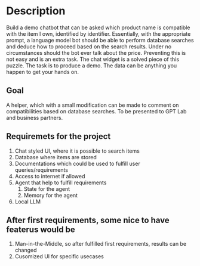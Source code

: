 # Description

Build a demo chatbot that can be asked which product name is compatible with the item I own, identified by identifier. Essentially, with the appropriate prompt, a language model bot should be able to perform database searches and deduce how to proceed based on the search results. Under no circumstances should the bot ever talk about the price. Preventing this is not easy and is an extra task. The chat widget is a solved piece of this puzzle. The task is to produce a demo. The data can be anything you happen to get your hands on.

## Goal

A helper, which with a small modification can be made to comment on compatibilities based on database searches. To be presented to GPT Lab and business partners.

## Requiremets for the project

1. Chat styled UI, where it is possible to search items
2. Database where items are stored
3. Documentations which could be used to fulfill user queries/requirements
4. Access to internet if allowed
5. Agent that help to fulfill requirements
   1. State for the agent
   2. Memory for the agent
6. Local LLM

## After first requirements, some nice to have featerus would be

1. Man-in-the-Middle, so after fulfilled first requirements, results can be changed
2. Cusomized UI for specific usecases
